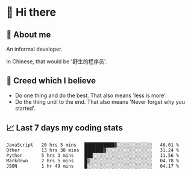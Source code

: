 # 👋 Hi there

## :speech_balloon: About me

An informal developer.

In Chinese, that would be '野生的程序员'.

## :see_no_evil: Creed which I believe

- Do one thing and do the best. That also means 'less is more'.
- Do the thing until to the end. That also means 'Never forget why you started'.

## :chart_with_upwards_trend: Last 7 days my coding stats

<!--START_SECTION:waka-->
```text
JavaScript   20 hrs 5 mins   ███████████▓░░░░░░░░░░░░░   46.01 % 
Other        13 hrs 38 mins  ███████▓░░░░░░░░░░░░░░░░░   31.24 % 
Python       5 hrs 3 mins    ███░░░░░░░░░░░░░░░░░░░░░░   11.56 % 
Markdown     2 hrs 5 mins    █▒░░░░░░░░░░░░░░░░░░░░░░░   04.78 % 
JSON         1 hr 49 mins    █░░░░░░░░░░░░░░░░░░░░░░░░   04.17 % 
```
<!--END_SECTION:waka-->
